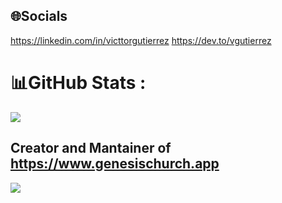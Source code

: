 
## 🌐Socials
https://linkedin.com/in/victtorgutierrez
https://dev.to/vgutierrez

# 📊GitHub Stats :
![](https://github-readme-streak-stats.herokuapp.com/?user=v-gutierrez&theme=algolia&hide_border=false)<br/>

Creator and Mantainer of https://www.genesischurch.app
---
![](https://komarev.com/ghpvc/?username=v-gutierrez&label=Visitors+Count&color=brightgreen)

